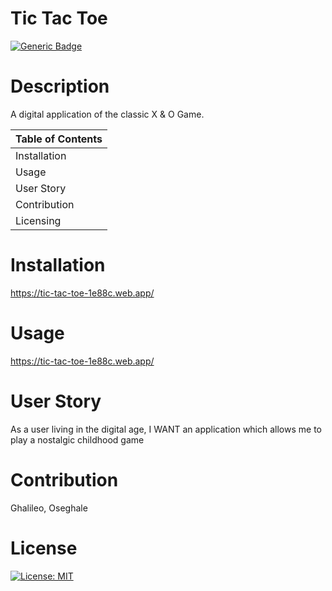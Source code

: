 
 
  # Tic Tac Toe
 
  [![Generic Badge](https://img.shields.io/badge/User-%20O%20s%20e%20-blueviolet.svg)](https://github.com/Ghalileo)
  
  # Description 

  A  digital application of the classic X & O Game.

  Table of Contents |
  ----------------- |
  Installation |
  Usage |
  User Story |
  Contribution |
  Licensing |
  

  # Installation 
  https://tic-tac-toe-1e88c.web.app/

  # Usage 
  https://tic-tac-toe-1e88c.web.app/

  # User Story
  As a user living in the digital age, I WANT an application which allows me to play a nostalgic childhood game

  # Contribution 
  Ghalileo, Oseghale

  # License 
  [![License: MIT](https://img.shields.io/badge/License-MIT-green.svg)](https://opensource.org/licenses/MIT)
 
  
